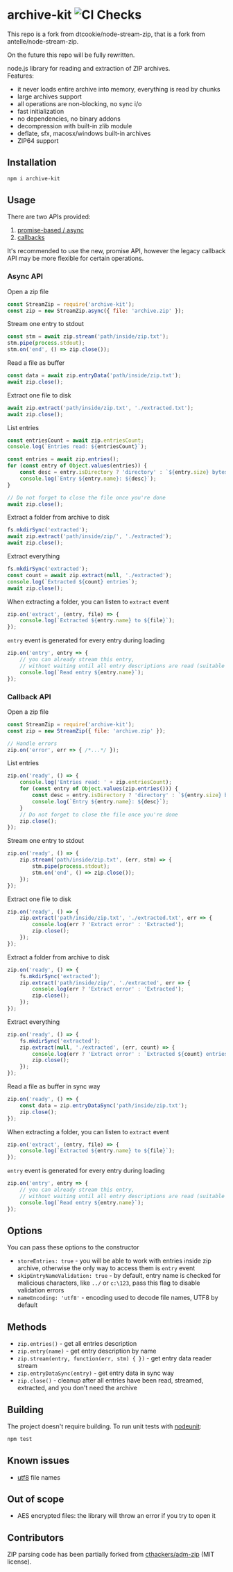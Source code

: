# archive-kit ![CI Checks](https://github.com/Zlynt/node-stream-zip/workflows/CI%20Checks/badge.svg)

This repo is a fork from dtcookie/node-stream-zip, that is a fork from antelle/node-stream-zip.

On the future this repo will be fully rewritten.

node.js library for reading and extraction of ZIP archives.  
Features:

- it never loads entire archive into memory, everything is read by chunks
- large archives support
- all operations are non-blocking, no sync i/o
- fast initialization
- no dependencies, no binary addons
- decompression with built-in zlib module
- deflate, sfx, macosx/windows built-in archives
- ZIP64 support

## Installation

```sh
npm i archive-kit
```

## Usage

There are two APIs provided:
1. [promise-based / async](#async-api) 
2. [callbacks](#callback-api)

It's recommended to use the new, promise API, however the legacy callback API 
may be more flexible for certain operations.

### Async API

Open a zip file
```javascript
const StreamZip = require('archive-kit');
const zip = new StreamZip.async({ file: 'archive.zip' });
```

Stream one entry to stdout
```javascript
const stm = await zip.stream('path/inside/zip.txt');
stm.pipe(process.stdout);
stm.on('end', () => zip.close());
```

Read a file as buffer
```javascript
const data = await zip.entryData('path/inside/zip.txt');
await zip.close();
```

Extract one file to disk
```javascript
await zip.extract('path/inside/zip.txt', './extracted.txt');
await zip.close();
```

List entries
```javascript
const entriesCount = await zip.entriesCount;
console.log(`Entries read: ${entriesCount}`);

const entries = await zip.entries();
for (const entry of Object.values(entries)) {
    const desc = entry.isDirectory ? 'directory' : `${entry.size} bytes`;
    console.log(`Entry ${entry.name}: ${desc}`);
}

// Do not forget to close the file once you're done
await zip.close();
```

Extract a folder from archive to disk
```javascript
fs.mkdirSync('extracted');
await zip.extract('path/inside/zip/', './extracted');
await zip.close();
```

Extract everything
```javascript
fs.mkdirSync('extracted');
const count = await zip.extract(null, './extracted');
console.log(`Extracted ${count} entries`);
await zip.close();
```

When extracting a folder, you can listen to `extract` event
```javascript
zip.on('extract', (entry, file) => {
    console.log(`Extracted ${entry.name} to ${file}`);
});
```

`entry` event is generated for every entry during loading
```javascript
zip.on('entry', entry => {
    // you can already stream this entry,
    // without waiting until all entry descriptions are read (suitable for very large archives)
    console.log(`Read entry ${entry.name}`);
});
```

### Callback API

Open a zip file
```javascript
const StreamZip = require('archive-kit');
const zip = new StreamZip({ file: 'archive.zip' });

// Handle errors
zip.on('error', err => { /*...*/ });
```

List entries
```javascript
zip.on('ready', () => {
    console.log('Entries read: ' + zip.entriesCount);
    for (const entry of Object.values(zip.entries())) {
        const desc = entry.isDirectory ? 'directory' : `${entry.size} bytes`;
        console.log(`Entry ${entry.name}: ${desc}`);
    }
    // Do not forget to close the file once you're done
    zip.close();
});
```

Stream one entry to stdout
```javascript
zip.on('ready', () => {
    zip.stream('path/inside/zip.txt', (err, stm) => {
        stm.pipe(process.stdout);
        stm.on('end', () => zip.close());
    });
});
```

Extract one file to disk
```javascript
zip.on('ready', () => {
    zip.extract('path/inside/zip.txt', './extracted.txt', err => {
        console.log(err ? 'Extract error' : 'Extracted');
        zip.close();
    });
});
```

Extract a folder from archive to disk
```javascript
zip.on('ready', () => {
    fs.mkdirSync('extracted');
    zip.extract('path/inside/zip/', './extracted', err => {
        console.log(err ? 'Extract error' : 'Extracted');
        zip.close();
    });
});
```

Extract everything
```javascript
zip.on('ready', () => {
    fs.mkdirSync('extracted');
    zip.extract(null, './extracted', (err, count) => {
        console.log(err ? 'Extract error' : `Extracted ${count} entries`);
        zip.close();
    });
});
```

Read a file as buffer in sync way
```javascript
zip.on('ready', () => {
    const data = zip.entryDataSync('path/inside/zip.txt');
    zip.close();
});
```

When extracting a folder, you can listen to `extract` event
```javascript
zip.on('extract', (entry, file) => {
    console.log(`Extracted ${entry.name} to ${file}`);
});
```

`entry` event is generated for every entry during loading
```javascript
zip.on('entry', entry => {
    // you can already stream this entry,
    // without waiting until all entry descriptions are read (suitable for very large archives)
    console.log(`Read entry ${entry.name}`);
});
```

## Options

You can pass these options to the constructor
- `storeEntries: true` - you will be able to work with entries inside zip archive, otherwise the only way to access them is `entry` event
- `skipEntryNameValidation: true` - by default, entry name is checked for malicious characters, like `../` or `c:\123`, pass this flag to disable validation errors
- `nameEncoding: 'utf8'` - encoding used to decode file names, UTF8 by default

## Methods

- `zip.entries()` - get all entries description
- `zip.entry(name)` - get entry description by name
- `zip.stream(entry, function(err, stm) { })` - get entry data reader stream
- `zip.entryDataSync(entry)` - get entry data in sync way
- `zip.close()` - cleanup after all entries have been read, streamed, extracted, and you don't need the archive

## Building

The project doesn't require building. To run unit tests with [nodeunit](https://github.com/caolan/nodeunit):  
```sh
npm test
```

## Known issues

- [utf8](https://github.com/rubyzip/rubyzip/wiki/Files-with-non-ascii-filenames) file names

## Out of scope

- AES encrypted files: the library will throw an error if you try to open it

## Contributors

ZIP parsing code has been partially forked from [cthackers/adm-zip](https://github.com/cthackers/adm-zip) (MIT license).
